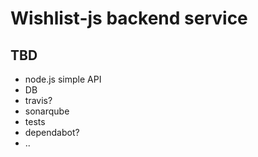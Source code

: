 # Wishlist-js backend service

## TBD
- node.js simple API
- DB
- travis?
- sonarqube
- tests
- dependabot?
- ..